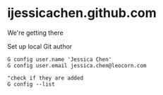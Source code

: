 # ijessicachen.github.com
We're getting there

Set up local Git author
```vim
G config user.name 'Jessica Chen'
G config user.email jessica.chen@leocorn.com

"check if they are added
G config --list
```
